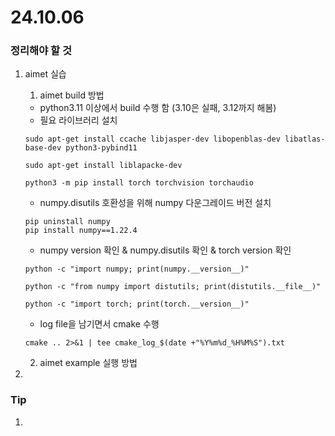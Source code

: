 # 24.10.06
### 정리해야 할 것
1. aimet 실습
    1. aimet build 방법
    - python3.11 이상에서 build 수행 함 (3.10은 실패, 3.12까지 해봄)
    - 필요 라이브러리 설치
    
    ```
    sudo apt-get install ccache libjasper-dev libopenblas-dev libatlas-base-dev python3-pybind11

    sudo apt-get install liblapacke-dev

    python3 -m pip install torch torchvision torchaudio
    ```

    - numpy.disutils 호환성을 위해 numpy 다운그레이드 버전 설치
    ```
    pip uninstall numpy
    pip install numpy==1.22.4
    ```

    - numpy version 확인 & numpy.disutils 확인 & torch version 확인
    ```
    python -c "import numpy; print(numpy.__version__)"
    
    python -c "from numpy import distutils; print(distutils.__file__)"
    
    python -c "import torch; print(torch.__version__)"
    ```

    - log file을 남기면서 cmake 수행
    ```
    cmake .. 2>&1 | tee cmake_log_$(date +"%Y%m%d_%H%M%S").txt
    ```

    2. aimet example 실행 방법

2. 

### Tip
1. 
